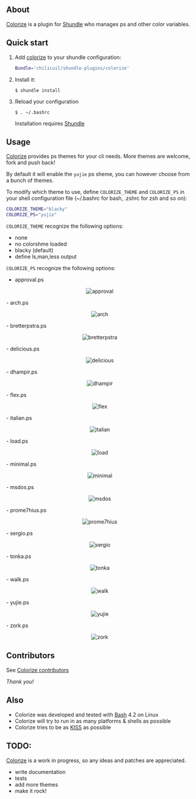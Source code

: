 ## About

[Colorize](https://github.com/chilicuil/shundle-plugins/tree/master/colorize) is a plugin for [Shundle](https://github.com/chilicuil/shundle) who manages ps and other color variables.

## Quick start

1. Add [colorize](https://github.com/chilicuil/shundle-plugins/tree/master/colorize) to your shundle configuration:

   ```sh
   Bundle='chilicuil/shundle-plugins/colorize'
   ```

2. Install it:

   ```
   $ shundle install
   ```

3. Reload your configuration

   ```
   $ . ~/.bashrc
   ```

   Installation requires [Shundle](https://github.com/chilicuil/shundle)

## Usage

[Colorize](https://github.com/chilicuil/shundle-plugins/tree/master/colorize) provides ps themes for your cli needs. More themes are welcome, fork and push back!

By default it will enable the `yujie` ps sheme, you can however choose from a bunch of themes.

To modify which theme to use, define `COLORIZE_THEME` and `COLORIZE_PS` in your shell configuration file (~/.bashrc for bash, .zshrc for zsh and so on):

   ```sh
   COLORIZE_THEME="blacky"
   COLORIZE_PS="yujie"
   ```

`COLORIZE_THEME` recognize the following options:

- none
 - no colorshme loaded
- blacky (default)
 - define ls,man,less output

`COLORIZE_PS` recognize the following options:

- approval.ps
<p align="center">
<img src="http://javier.io/assets/img/colorize-approval.png" alt="approval"/>
</p>
- arch.ps
<p align="center">
<img src="http://javier.io/assets/img/colorize-arch.png" alt="arch"/>
</p>
- bretterpstra.ps
<p align="center">
<img src="http://javier.io/assets/img/colorize-bretterpstra.png" alt="bretterpstra"/>
</p>
- delicious.ps
<p align="center">
<img src="http://javier.io/assets/img/colorize-delicious.png" alt="delicious"/>
</p>
- dhampir.ps
<p align="center">
<img src="http://javier.io/assets/img/colorize-dhampir.png" alt="dhampir"/>
</p>
- flex.ps
<p align="center">
<img src="http://javier.io/assets/img/colorize-flex.png.png" alt="flex"/>
</p>
- italian.ps
<p align="center">
<img src="http://javier.io/assets/img/colorize-italian.png" alt="italian"/>
</p>
- load.ps
<p align="center">
<img src="http://javier.io/assets/img/colorize-load.png" alt="load"/>
</p>
- minimal.ps
<p align="center">
<img src="http://javier.io/assets/img/colorize-minimal.png" alt="minimal"/>
</p>
- msdos.ps
<p align="center">
<img src="http://javier.io/assets/img/colorize-msdos.png" alt="msdos"/>
</p>
- prome7hius.ps
<p align="center">
<img src="http://javier.io/assets/img/colorize-prome7hius.png" alt="prome7hius"/>
</p>
- sergio.ps
<p align="center">
<img src="http://javier.io/assets/img/colorize-sergio.png" alt="sergio"/>
</p>
- tonka.ps
<p align="center">
<img src="http://javier.io/assets/img/colorize-tonka.png" alt="tonka"/>
</p>
- walk.ps
<p align="center">
<img src="http://javier.io/assets/img/colorize-walk.png" alt="walk"/>
</p>
- yujie.ps
<p align="center">
<img src="http://javier.io/assets/img/colorize-yujie.png" alt="yujie"/>
</p>
- zork.ps
<p align="center">
<img src="http://javier.io/assets/img/colorize-zork.png" alt="zork"/>
</p>

## Contributors

See [Colorize contributors](https://github.com/chilicuil/shundle-plugins/graphs/contributors)

*Thank you!*

## Also

* Colorize was developed and tested with [Bash](http://en.wikipedia.org/wiki/Bash_%28Unix_shell%29) 4.2 on Linux
* Colorize will try to run in as many platforms & shells as possible
* Colorize tries to be as [KISS](http://en.wikipedia.org/wiki/KISS_principle) as possible

## TODO:
[Colorize](https://github.com/chilicuil/shundle-plugins/tree/master/colorize) is a work in progress, so any ideas and patches are appreciated.

* write documentation
* tests
* add more themes
* make it rock!
